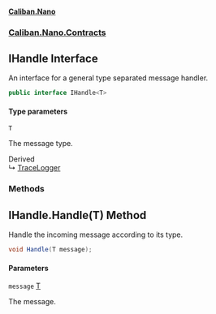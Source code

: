 #### [Caliban.Nano](index.md 'index')
### [Caliban.Nano.Contracts](Caliban.Nano.Contracts.md 'Caliban.Nano.Contracts')

## IHandle<T> Interface

An interface for a general type separated message handler.

```csharp
public interface IHandle<T>
```
#### Type parameters

<a name='Caliban.Nano.Contracts.IHandle_T_.T'></a>

`T`

The message type.

Derived  
&#8627; [TraceLogger](Caliban.Nano.TraceLogger.md 'Caliban.Nano.TraceLogger')
### Methods

<a name='Caliban.Nano.Contracts.IHandle_T_.Handle(T)'></a>

## IHandle<T>.Handle(T) Method

Handle the incoming message according to its type.

```csharp
void Handle(T message);
```
#### Parameters

<a name='Caliban.Nano.Contracts.IHandle_T_.Handle(T).message'></a>

`message` [T](Caliban.Nano.Contracts.IHandle_T_.md#Caliban.Nano.Contracts.IHandle_T_.T 'Caliban.Nano.Contracts.IHandle<T>.T')

The message.